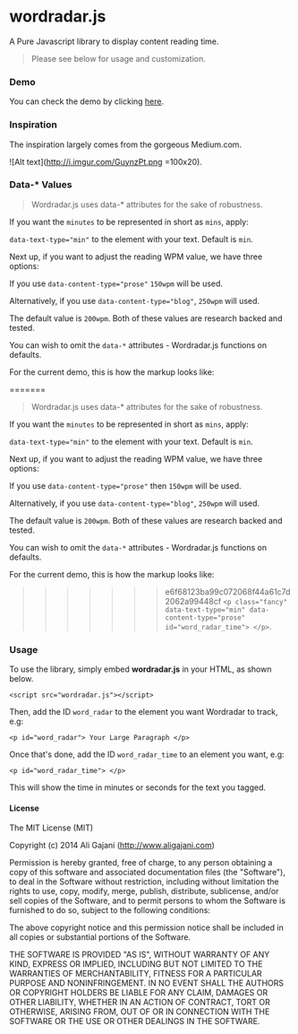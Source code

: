 wordradar.js
============

A Pure Javascript library to display content reading time. 

> Please see below for usage and customization.

### Demo

You can check the demo by clicking [here](http://aligajani.github.io/wordradar.js/).

### Inspiration

The inspiration largely comes from the gorgeous Medium.com.

![Alt text](http://i.imgur.com/GuynzPt.png =100x20).

### Data-* Values

> Wordradar.js uses data-* attributes for the sake of robustness.

If you want the `minutes` to be represented in short as `mins`, apply:

`data-text-type="min"` to the element with your text. Default is `min`.

Next up, if you want to adjust the reading WPM value, we have three options:

If you use `data-content-type="prose"` `150wpm` will be used.

Alternatively, if you use `data-content-type="blog"`, `250wpm` will used.

The default value is `200wpm`. Both of these values are research backed and tested.

You can wish to omit the `data-*` attributes - Wordradar.js functions on defaults.

For the current demo, this is how the markup looks like:

=======

> Wordradar.js uses data-* attributes for the sake of robustness.

If you want the `minutes` to be represented in short as `mins`, apply:

`data-text-type="min"` to the element with your text. Default is `min`.

Next up, if you want to adjust the reading WPM value, we have three options:

If you use `data-content-type="prose"` then `150wpm` will be used.

Alternatively, if you use `data-content-type="blog"`, `250wpm` will used.

The default value is `200wpm`. Both of these values are research backed and tested.

You can wish to omit the `data-*` attributes - Wordradar.js functions on defaults.

For the current demo, this is how the markup looks like:

>>>>>>> e6f68123ba99c072068f44a61c7d2062a99448cf
`<p class="fancy" data-text-type="min" data-content-type="prose"  id="word_radar_time"> </p>`.

### Usage

To use the library, simply embed **wordradar.js** in your HTML, as shown below.

`<script src="wordradar.js"></script>`

Then, add the ID `word_radar` to the element you want Wordradar to track, e.g:

`<p id="word_radar"> Your Large Paragraph </p>`

Once that's done, add the ID `word_radar_time` to an element you want, e.g:

`<p id="word_radar_time"> </p>`

This will show the time in minutes or seconds for the text you tagged.

#### License

The MIT License (MIT)

Copyright (c) 2014 Ali Gajani (http://www.aligajani.com)

Permission is hereby granted, free of charge, to any person obtaining a copy
of this software and associated documentation files (the "Software"), to deal
in the Software without restriction, including without limitation the rights
to use, copy, modify, merge, publish, distribute, sublicense, and/or sell
copies of the Software, and to permit persons to whom the Software is
furnished to do so, subject to the following conditions:

The above copyright notice and this permission notice shall be included in
all copies or substantial portions of the Software.

THE SOFTWARE IS PROVIDED "AS IS", WITHOUT WARRANTY OF ANY KIND, EXPRESS OR
IMPLIED, INCLUDING BUT NOT LIMITED TO THE WARRANTIES OF MERCHANTABILITY,
FITNESS FOR A PARTICULAR PURPOSE AND NONINFRINGEMENT. IN NO EVENT SHALL THE
AUTHORS OR COPYRIGHT HOLDERS BE LIABLE FOR ANY CLAIM, DAMAGES OR OTHER
LIABILITY, WHETHER IN AN ACTION OF CONTRACT, TORT OR OTHERWISE, ARISING FROM,
OUT OF OR IN CONNECTION WITH THE SOFTWARE OR THE USE OR OTHER DEALINGS IN
THE SOFTWARE.